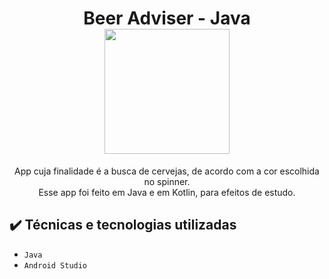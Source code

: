 <h1 align="center"> 
  Beer Adviser - Java </br>
  <img src="https://user-images.githubusercontent.com/29150094/169729238-37b258c8-dcc4-4a0a-8b1a-2bc1f7019331.jpeg" width="200" height="200" /> 
</h1>
<p align="center">
App cuja finalidade é a busca de cervejas, de acordo com a cor escolhida no spinner.</br>
Esse app foi feito em Java e em Kotlin, para efeitos de estudo.
</p>

## ✔️ Técnicas e tecnologias utilizadas

- ``Java``
- ``Android Studio``

